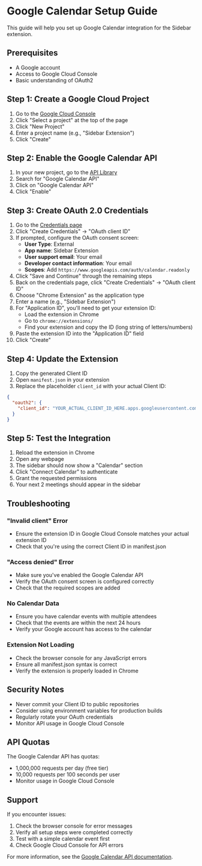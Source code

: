 # Google Calendar Setup Guide

This guide will help you set up Google Calendar integration for the Sidebar extension.

## Prerequisites

- A Google account
- Access to Google Cloud Console
- Basic understanding of OAuth2

## Step 1: Create a Google Cloud Project

1. Go to the [Google Cloud Console](https://console.cloud.google.com/)
2. Click "Select a project" at the top of the page
3. Click "New Project"
4. Enter a project name (e.g., "Sidebar Extension")
5. Click "Create"

## Step 2: Enable the Google Calendar API

1. In your new project, go to the [API Library](https://console.cloud.google.com/apis/library)
2. Search for "Google Calendar API"
3. Click on "Google Calendar API"
4. Click "Enable"

## Step 3: Create OAuth 2.0 Credentials

1. Go to the [Credentials page](https://console.cloud.google.com/apis/credentials)
2. Click "Create Credentials" → "OAuth client ID"
3. If prompted, configure the OAuth consent screen:
   - **User Type**: External
   - **App name**: Sidebar Extension
   - **User support email**: Your email
   - **Developer contact information**: Your email
   - **Scopes**: Add `https://www.googleapis.com/auth/calendar.readonly`
4. Click "Save and Continue" through the remaining steps
5. Back on the credentials page, click "Create Credentials" → "OAuth client ID"
6. Choose "Chrome Extension" as the application type
7. Enter a name (e.g., "Sidebar Extension")
8. For "Application ID", you'll need to get your extension ID:
   - Load the extension in Chrome
   - Go to `chrome://extensions/`
   - Find your extension and copy the ID (long string of letters/numbers)
9. Paste the extension ID into the "Application ID" field
10. Click "Create"

## Step 4: Update the Extension

1. Copy the generated Client ID
2. Open `manifest.json` in your extension
3. Replace the placeholder `client_id` with your actual Client ID:

```json
{
  "oauth2": {
    "client_id": "YOUR_ACTUAL_CLIENT_ID_HERE.apps.googleusercontent.com"
  }
}
```

## Step 5: Test the Integration

1. Reload the extension in Chrome
2. Open any webpage
3. The sidebar should now show a "Calendar" section
4. Click "Connect Calendar" to authenticate
5. Grant the requested permissions
6. Your next 2 meetings should appear in the sidebar

## Troubleshooting

### "Invalid client" Error
- Ensure the extension ID in Google Cloud Console matches your actual extension ID
- Check that you're using the correct Client ID in manifest.json

### "Access denied" Error
- Make sure you've enabled the Google Calendar API
- Verify the OAuth consent screen is configured correctly
- Check that the required scopes are added

### No Calendar Data
- Ensure you have calendar events with multiple attendees
- Check that the events are within the next 24 hours
- Verify your Google account has access to the calendar

### Extension Not Loading
- Check the browser console for any JavaScript errors
- Ensure all manifest.json syntax is correct
- Verify the extension is properly loaded in Chrome

## Security Notes

- Never commit your Client ID to public repositories
- Consider using environment variables for production builds
- Regularly rotate your OAuth credentials
- Monitor API usage in Google Cloud Console

## API Quotas

The Google Calendar API has quotas:
- 1,000,000 requests per day (free tier)
- 10,000 requests per 100 seconds per user
- Monitor usage in Google Cloud Console

## Support

If you encounter issues:
1. Check the browser console for error messages
2. Verify all setup steps were completed correctly
3. Test with a simple calendar event first
4. Check Google Cloud Console for API errors

For more information, see the [Google Calendar API documentation](https://developers.google.com/calendar/api). 